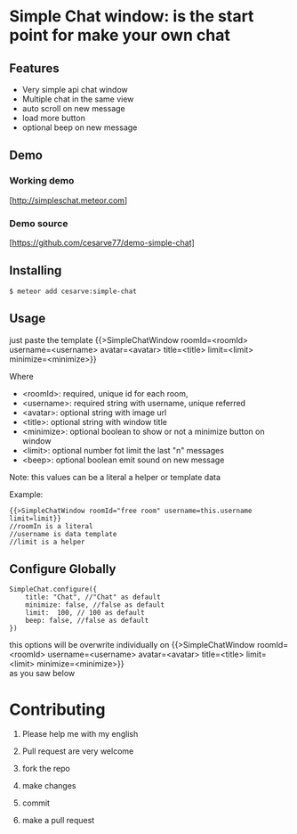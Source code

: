 # Simple Chat window: is the start point for make your own chat

## Features

- Very simple api chat window
- Multiple chat in the same view
- auto scroll on new message
- load more button
- optional beep on new message

## Demo 

### Working demo
[http://simpleschat.meteor.com]

### Demo source

[https://github.com/cesarve77/demo-simple-chat]

## Installing

    $ meteor add cesarve:simple-chat 

## Usage

just paste the template 
    {{>SimpleChatWindow roomId=\<roomId> username=\<username> avatar=\<avatar> title=\<title> limit=\<limit> minimize=\<minimize>}}  
      
Where
- \<roomId>: required, unique id for each room, 
- \<username>: required string with username, unique referred 
- \<avatar>: optional string with image url
- \<title>: optional string with window title
- \<minimize>: optional boolean to show or not a minimize button on window
- \<limit>: optional number fot limit the last "n" messages
- \<beep>: optional boolean emit sound on new message

Note: this values can be a literal a helper or template data

Example:

    {{>SimpleChatWindow roomId="free room" username=this.username limit=limit}}
    //roomIn is a literal
    //username is data template
    //limit is a helper


## Configure Globally

    SimpleChat.configure({
        title: "Chat", //"Chat" as default
        minimize: false, //false as default
        limit:  100, // 100 as default
        beep: false, //false as default
    })

this options will be overwrite individually on {{>SimpleChatWindow roomId=\<roomId> username=\<username> avatar=\<avatar> title=\<title> limit=\<limit> minimize=\<minimize>}}  
as you saw below

# Contributing 

1) Please help me with my english

2) Pull request are very welcome

3) fork the repo

5) make changes

6) commit

7) make a pull request


